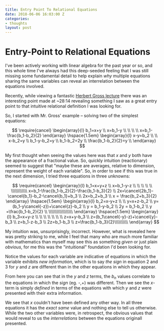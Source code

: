 ```yaml
---
title: Entry Point To Relational Equations
date: 2018-06-06 16:03:00 Z
categories:
- thoughts
layout: post
---
```


# Entry-Point to Relational Equations

I've been actively working with linear algebra for the past year or so, and this whole time I've always had this deep-seeded feeling that I was still missing some fundamental detail to help explain _why_ multiple equations sharing the same variables can reveal an interrelation between the equations involved.

Recently, while viewing a fantastic [Herbert Gross lecture](https://www.youtube.com/watch?v=MfN1lqArwAg) there was an interesting point made at ~28:14 revealing something I saw as a great entry point to that intuitive relational definition I was looking for.

So, I started with Mr. Gross' example – solving two of the simplest equations:

$$
\require{cancel}
\begin{array}{l}
  b_1=x+y \\
  x=b_1-y \\
  \\ \\ \\
  x=b_1-\frac{b_1-b_2}{2}
\end{array}
\hspace{1.5em}
\begin{array}{l}
  x-y=b_2 \\ \\
  x-b_2=y \\
  b_1-y-b_2=y \\
  b_1-b_2=2y \\
  \frac{b_1-b_2}{2}=y \\
\end{array}
$$

My first thought when seeing the values here was that *x* and *y* both have the appearance of a fractional value. So, quickly intuition (reactionary) seemed to suggest that "maybe these are averages, relative to dimension, represent the weight of each variable". So, in order to see if this was true in the next dimension, I tried three equations in three unknowns:

$$
\require{cancel}
\begin{array}{l}
  b_1=x+y+z \\
  x=b_1-y-z \\ \\ \\ \\ \\ \\\\\\\\\\\\
  x=b_1-\frac{b_1-b_2}{2}-\frac{b_1-b_3}{2} \\
  2x=\cancel{2b_1}-\cancel{b_1}-b_2-\cancel{b_1}+b_3 \\
  2x=b_2+b_3 \\
  x = \frac{b_2+b_3}{2}
\end{array}
\hspace{1.5em}
\begin{array}{l}
  b_2=x-y+z \\ \\
  y=x+z-b_2 \\
  y=(b_1-y\cancel{-z})+\cancel{z}-b_2 \\
  y = b_1-y-b_2 \\
  2y = b_1-b_2 \\
  y =\frac{b_1-b_2}{2} \\ \\\\\\\\\\\\\\\\\\
\end{array}
\hspace{1.5em}
\begin{array}{l}
  b_3=x+y-z \\ \\ \\ \\ \\ \\ \\
  z=x+y-b_3 \\
  z=(b_1\cancel{-y}-z)+\cancel{y}-b_3 \\
  z=b_1-z-b_3 \\
  2z=b_1-b_3 \\
  z=\frac{b_1-b_3}{2}\\\\\\\\\\
\end{array}
$$

My intuition was, unsurprisingly, incorrect. However, what is revealed here was pretty striking to me, while I feel that many who are much more familiar with mathematics than myself may see this as something _given_ or just plain _obvious_, for me this was the "intuitional" foundation I'd been looking for.

Notice the values for each variable are indicative of equations in which the variable exhibits _new information_, which is to say _the sign_ in equation 2 and 3 for *y* and *z* are different than in the other equations in which they appear.

From here you can see that in the *y* and *z* terms, the $b_n$ values correlate to the equations in which the _sign_ (eg. -,+) was different. Then we see the *x*-term is simply _defined_ in terms of the equations with which *y* and *z* were presented with their extra information.

We see that *x* couldn't have been defined any other way. In all three equations it has the _exact same_ value and nothing else to tell us otherwise. While the two other variables were, in retrospect, the obvious values that would reveal to us the _interrelations_ between the equations originall presented.
